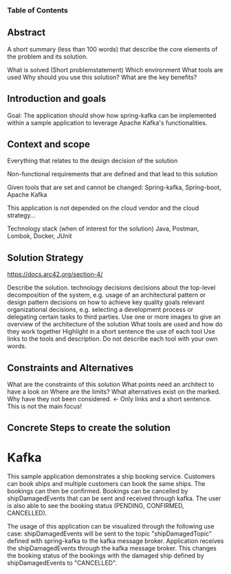 ### Table of Contents
## Abstract
A short summary (less than 100 words) that describe the core elements of the problem and its solution.

What is solved (Short problemstatement)
Which environment
What tools are used
Why should you use this solution? What are the key benefits?

## Introduction and goals

Goal: The application should show how spring-kafka can be implemented within a sample application to leverage Apache Kafka's functionalities.

## Context and scope
Everything that relates to the design decision of the solution

Non-functional requirements that are defined and that lead to this solution

Given tools that are set and cannot be changed: Spring-kafka, Spring-boot, Apache Kafka

This application is not depended on the cloud vendor and the cloud strategy...

Technology stack (when of interest for the solution)
Java, Postman, Lombok, Docker, JUnit

## Solution Strategy
https://docs.arc42.org/section-4/

Describe the solution.
technology decisions
decisions about the top-level decomposition of the system, e.g. usage of an architectural pattern or design pattern
decisions on how to achieve key quality goals
relevant organizational decisions, e.g. selecting a development process or delegating certain tasks to third parties.
Use one or more images to give an overview of the architecture of the solution
What tools are used and how do they work together
Highlight in a short sentence the use of each tool
Use links to the tools and description. Do not describe each tool with your own words.

## Constraints and Alternatives
What are the constraints of this solution
What points need an architect to have a look on
Where are the limits?
What alternatives exist on the marked. Why have they not been considered. <- Only links and a short sentence. This is not the main focus!

## Concrete Steps to create the solution


# Kafka

This sample application demonstrates a ship booking service. Customers can book ships and multiple customers can book the same ships. The bookings can then be confirmed. Bookings can be cancelled by shipDamagedEvents that can be sent and received through kafka. The user is also able to see the booking status (PENDING, CONFIRMED, CANCELLED).

The usage of this application can be visualized through the following use case:
shipDamagedEvents will be sent to the topic "shipDamagedTopic" defined with spring-kafka to the kafka message broker. Application receives the shipDamagedEvents through the kafka message broker. This changes the booking status of the bookings with the damaged ship defined by shipDamagedEvents to "CANCELLED".